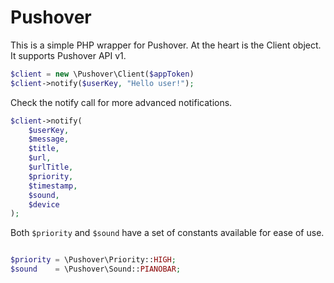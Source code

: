 # Pushover

This is a simple PHP wrapper for Pushover. At the heart is the Client object. It supports Pushover API v1.

```php
$client = new \Pushover\Client($appToken)
$client->notify($userKey, "Hello user!");
```

Check the notify call for more advanced notifications.

```php
$client->notify(
	$userKey,
	$message,
	$title,
	$url,
	$urlTitle,
	$priority,
	$timestamp,
	$sound,
	$device
);
```

Both `$priority` and `$sound` have a set of constants available for ease of use.

```php

$priority = \Pushover\Priority::HIGH;
$sound    = \Pushover\Sound::PIANOBAR;
```